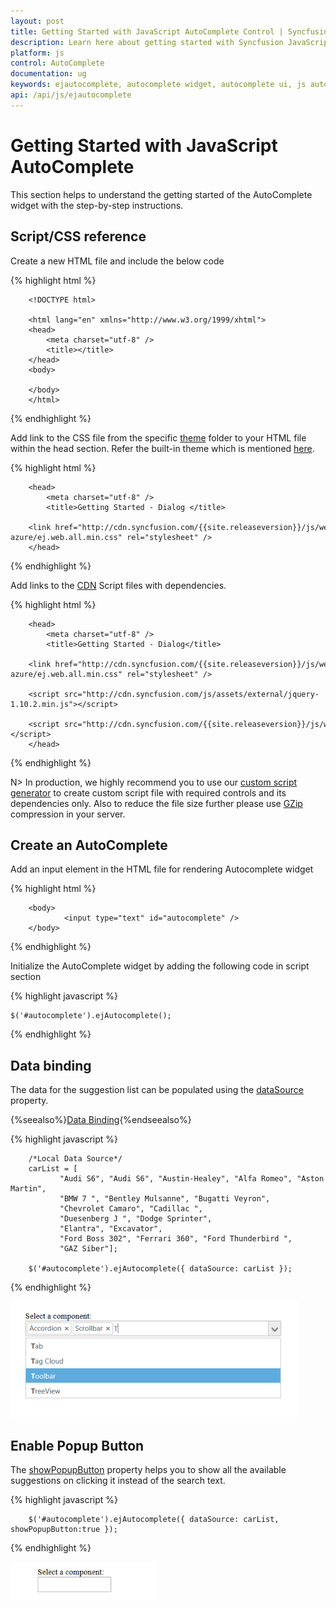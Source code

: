 ```yaml
---
layout: post
title: Getting Started with JavaScript AutoComplete Control | Syncfusion
description: Learn here about getting started with Syncfusion JavaScript AutoComplete control, its elements, and more.
platform: js
control: AutoComplete
documentation: ug
keywords: ejautocomplete, autocomplete widget, autocomplete ui, js autocomplete, jquery autocomplete, web autocomplete, ej autocomplete, essential javascript autocomplete,
api: /api/js/ejautocomplete
---
```


# Getting Started with JavaScript AutoComplete

This section helps to understand the getting started of the AutoComplete widget with the step-by-step instructions.

## Script/CSS reference

Create a new HTML file and include the below code

{% highlight html %}
        
        <!DOCTYPE html>
        
        <html lang="en" xmlns="http://www.w3.org/1999/xhtml">
        <head>
            <meta charset="utf-8" />
            <title></title>
        </head>
        <body>
        
        </body>
        </html>


{% endhighlight %}



Add link to the CSS file from the specific [theme](https://help.syncfusion.com/js/theming-in-essential-javascript-components) folder to your HTML file within the head section. Refer the built-in theme which is mentioned [here](https://help.syncfusion.com/js/theming-in-essential-javascript-components). 

{% highlight html %}
        
        <head>
            <meta charset="utf-8" />
            <title>Getting Started - Dialog </title>
            <link href="http://cdn.syncfusion.com/{{site.releaseversion}}/js/web/flat-azure/ej.web.all.min.css" rel="stylesheet" />
        </head>


{% endhighlight %}



Add links to the [CDN](https://help.syncfusion.com/js/cdn) Script files with dependencies.

{% highlight html %}

        <head>
            <meta charset="utf-8" />
            <title>Getting Started - Dialog</title>
            <link href="http://cdn.syncfusion.com/{{site.releaseversion}}/js/web/flat-azure/ej.web.all.min.css" rel="stylesheet" />
            <script src="http://cdn.syncfusion.com/js/assets/external/jquery-1.10.2.min.js"></script>
            <script src="http://cdn.syncfusion.com/{{site.releaseversion}}/js/web/ej.web.all.min.js"></script>
        </head>


{% endhighlight %}



N> In production, we highly recommend you to use our [custom script generator](https://help.syncfusion.com/js/custom-script-generator) to create custom script file with required controls and its dependencies only. Also to reduce the file size further please use [GZip](https://developers.google.com/web/fundamentals/performance/optimizing-content-efficiency/optimize-encoding-and-transfer?hl=en) compression in your server.



## Create an AutoComplete

Add an input element in the HTML file for rendering Autocomplete widget 



{% highlight html %}

        
        <body>
                <input type="text" id="autocomplete" />
        </body>


{% endhighlight %}



Initialize the AutoComplete widget by adding the following code in script section

{% highlight javascript %}


    $('#autocomplete').ejAutocomplete();



{% endhighlight %}



## Data binding

The data for the suggestion list can be populated using the [dataSource](https://help.syncfusion.com/api/js/ejautocomplete#members:datasource) property. 

{%seealso%}[Data Binding](https://help.syncfusion.com/js/autocomplete/data-binding){%endseealso%}


{% highlight javascript %}


        /*Local Data Source*/
        carList = [
               "Audi S6", "Audi S6", "Austin-Healey", "Alfa Romeo", "Aston Martin",
               "BMW 7 ", "Bentley Mulsanne", "Bugatti Veyron",
               "Chevrolet Camaro", "Cadillac ",
               "Duesenberg J ", "Dodge Sprinter",
               "Elantra", "Excavator",
               "Ford Boss 302", "Ferrari 360", "Ford Thunderbird ",
               "GAZ Siber"];

        $('#autocomplete').ejAutocomplete({ dataSource: carList });


{% endhighlight %}

![Autocomplete-GettingStarted](getting-started_images\getting-started_img1.png)



## Enable Popup Button

The [showPopupButton](https://help.syncfusion.com/api/js/ejautocomplete#members:showpopupbutton) property helps you to show all the available suggestions on clicking it instead of the search text.

{% highlight javascript %}

        
        $('#autocomplete').ejAutocomplete({ dataSource: carList, showPopupButton:true });
        


{% endhighlight %}

![Autocomplete-PopupButton](getting-started_images\getting-started_img2.png)

